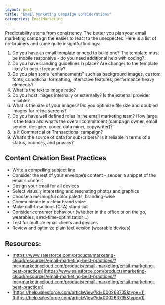 ```yaml
---
layout: post
title: "Email Marketing Campaign Considerations"
categories: EmailMarketing
---
```


Predictability stems from consistency. The better you plan your email marketing campaign the easier to react to the unexpected. Here is a list of no-brainers and some quite insightful findings:



1. Do you have an email template or need to build one? The template must be mobile responsive - do you need additional help with coding?
2. Do you have branding guidelines in place? Are changes to the template likely to occur frequently? 
3. Do you plan some “enhancements” such as background images, custom fonts, conditional formatting, interactive features, performance heavy elements?
4. What is the text to image ratio?
5. Do you host images internally or externally? Is the external provider reliable?
6. What is the size of your images? Did you optimize file size and doubled images for retina screens?
7. Do you have well defined roles in the email marketing team? How large is the team and what’s the overall commitment (campaign owner, email sender, designer, coder, data miner, copywriter)?
8. Is it Commercial or Transactional campaign?
9. What’s the source of data for subscribers? Is it reliable in terms of a status, bounces, and privacy?


## Content Creation Best Practices



*   Write a compelling subject line
*   Consider the rest of your envelope’s content - sender, a snippet of the email’s content
*   Design your email for all devices
*   Select visually interesting and resonating photos and graphics
*   Choose a meaningful color palette, branding-wise
*   Communicate in a clear brand voice
*   Make call-to-actions (CTA) stand out
*   Consider consumer behaviour (whether in the office or on the go, wearables, send-time-optimization…)
*   Test for multiple email clients and devices
*   Review and optimize plain text version (wearable devices)


## Resources:



*   [https://www.salesforce.com/products/marketing-cloud/resources/email-marketing-best-practices/?mc=marketingcloud.com/products/email-marketing/email-marketing-best-practices](https://www.salesforce.com/products/marketing-cloud/resources/email-marketing-best-practices/?mc=marketingcloud.com/products/email-marketing/email-marketing-best-practices)
*   [https://help.salesforce.com/articleView?id=000263735&type=1](https://help.salesforce.com/articleView?id=000263735&type=1) 